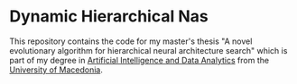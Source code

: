 # Dynamic Hierarchical Nas

This repository contains the code for my master's thesis "A novel evolutionary algorithm for hierarchical neural architecture search" which is part of my degree in [Artificial Intelligence and Data Analytics](https://www.uom.gr/en/aida) from the [University of Macedonia](https://www.uom.gr/en).
